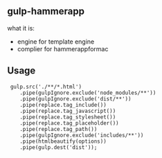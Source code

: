 ## gulp-hammerapp

what it is:

- engine for template engine
- complier for hammerappformac

## Usage

````
 gulp.src('./**/*.html')
    .pipe(gulpIgnore.exclude('node_modules/**'))
    .pipe(gulpIgnore.exclude('dist/**'))
    .pipe(replace.tag_include())
    .pipe(replace.tag_javascript())
    .pipe(replace.tag_stylesheet())
    .pipe(replace.tag_placeholder())
    .pipe(replace.tag_path())
    .pipe(gulpIgnore.exclude('includes/**'))
    .pipe(htmlbeautify(options))
    .pipe(gulp.dest('dist'));
    
````